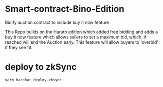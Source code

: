 # Smart-contract-Bino-Edition
Bidify auction contract to include buy it now feature

This Repo builds on the Haruto edition which added free bidding and adds a buy it now feature which allows sellers to set a maximum bid, which, if reached will end the Auction early. This feature will allow buyers to 'overbid' if they see fit.

# deploy to zkSync
```
yarn hardhat deploy-zksync
```